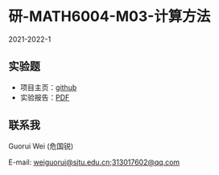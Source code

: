 # 研-MATH6004-M03-计算方法

2021-2022-1

## 实验题

- 项目主页：[github](https://grwei.github.io/SJTU_2021-2022-1-MATH6004/)
- 实验报告：[PDF](doc/危国锐_实验题_120034910021.pdf)

## 联系我

Guorui Wei (危国锐)

E-mail: weiguorui@sjtu.edu.cn;313017602@qq.com
